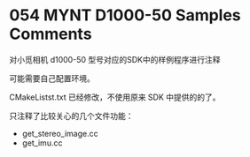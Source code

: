 # 054 MYNT D1000-50 Samples Comments

对小觅相机 d1000-50 型号对应的SDK中的样例程序进行注释

可能需要自己配置环境。

CMakeListst.txt 已经修改，不使用原来 SDK 中提供的的了。

只注释了比较关心的几个文件功能：

 - get_stereo_image.cc
 - get_imu.cc


